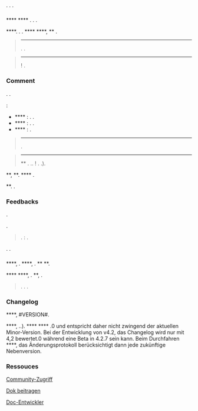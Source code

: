 
## 

### 

. . . 

### 

 ****  **** . . .

 [](https://github.com/jeedom/core)  ****. . .  ****  ****,  ** .

> ****
> .  [](https://community.jeedom.com/) .

> ****
>  ! .

### Comment

. .

 [](https://github.com/jeedom/core):

-  **** : . .
-  **** : . .
-  **** : .

> ****
> .

> ****
>  ** . .. ! . .).

 **,  **.  **** .

 **. .

### Feedbacks

.
 **[](https://community.jeedom.com/)**  **[](https://community.jeedom.com/c/salon-des-beta-testeurs/6)**

.

> .  : .

.  [](https://blog.jeedom.com/jeedom-partenaire-beta-testeur/).

### 

 ****, . ****, .  **  **.

 ****  ****, .  **, .

> . .  [](https://github.com/jeedom/core).

### Changelog

 ****, #VERSION#.

 ****, ..).  ****  **** .0 und entspricht daher nicht zwingend der aktuellen Minor-Version. Bei der Entwicklung von v4.2, das Changelog wird nur mit 4,2 bewertet.0 während eine Beta in 4.2.7 sein kann. Beim Durchfahren ****, das Änderungsprotokoll berücksichtigt dann jede zukünftige Nebenversion.

### Ressouces

 [Community-Zugriff](https://blog.jeedom.com/jeedom-partenaire-beta-testeur/)
 
 [](https://community.jeedom.com/c/salon-des-beta-testeurs/6)

[Dok beitragen](/de_DE/contribute/)

[Doc-Entwickler](/de_DE/dev/)

[](https://github.com/jeedom/core)
